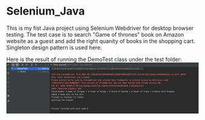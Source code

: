 # Selenium_Java
This is my fist Java project using Selenium Webdriver for desktop browser testing. 
The test case is to search "Game of thrones" book on Amazon website as a guest and add the right quanity of books
in the shopping cart. Singleton design pattern is used here. 

Here is the result of running the DemoTest class under the test folder:  
![alt text](https://github.com/bluemoon711/Selenium_Java/blob/master/Screen%20Shot%202020-02-07%20at%2010.00.41%20PM.png)
